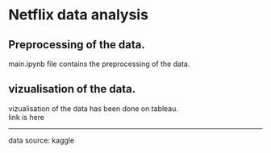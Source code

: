 # Netflix data analysis
## Preprocessing of the data.
main.ipynb file contains the preprocessing of the data.

## vizualisation of the data.
vizualisation of the data has been done on tableau.
<br>
link is here[](https://public.tableau.com/app/profile/vijit.singh8031/viz/NetflixAnalysis_16430361009060/Story1?publish=yes)

---
data source: kaggle[](https://www.kaggle.com/shivamb/netflix-shows)
